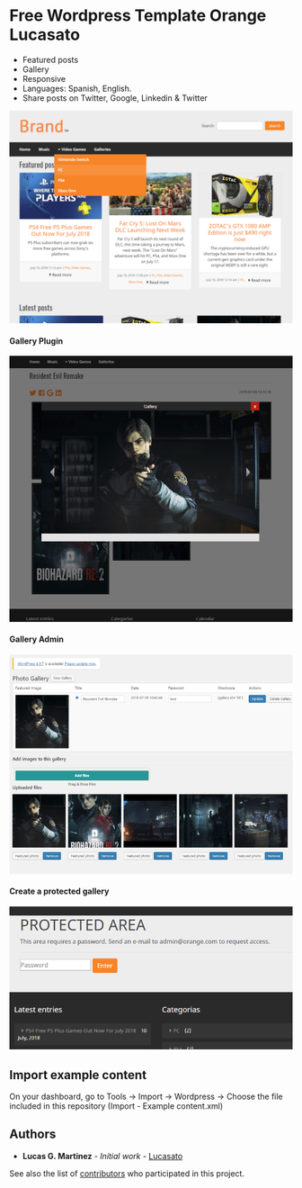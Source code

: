 
# Free Wordpress Template Orange Lucasato
* Featured posts
* Gallery
* Responsive
* Languages: Spanish, English.
* Share posts on Twitter, Google, Linkedin & Twitter

![Alt text](screenshot.png?raw=true "Template Preview")

#### Gallery Plugin
![Alt text](gallery.png?raw=true "Template Preview")

#### Gallery Admin
![Alt text](admin-gallery.png?raw=true "Template Preview")

#### Create a protected gallery
![Alt text](protected-gallery.png?raw=true "Template Preview")


## Import example content

On your dashboard, go to Tools -> Import -> Wordpress -> Choose the file included in this repository (Import - Example content.xml)

## Authors

* **Lucas G. Martinez** - *Initial work* - [Lucasato](https://github.com/lucasato)

See also the list of [contributors](https://github.com/lucasato/Wordpress-Template-And-Photo-Gallery/graphs/contributors) who participated in this project.

